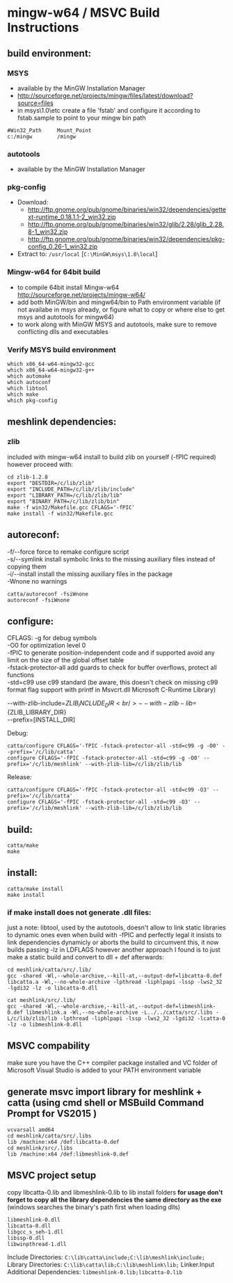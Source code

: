 # mingw-w64 / MSVC Build Instructions

## build environment:

### MSYS
* available by the MinGW Installation Manager
* http://sourceforge.net/projects/mingw/files/latest/download?source=files
* in msys\1.0\etc create a file 'fstab' and configure it according to fstab.sample to point to your mingw bin path
```
#Win32_Path		Mount_Point
c:/mingw		/mingw
```

### autotools
* available by the MinGW Installation Manager

### pkg-config
* Download:
  * http://ftp.gnome.org/pub/gnome/binaries/win32/dependencies/gettext-runtime_0.18.1.1-2_win32.zip
  * http://ftp.gnome.org/pub/gnome/binaries/win32/glib/2.28/glib_2.28.8-1_win32.zip
  * http://ftp.gnome.org/pub/gnome/binaries/win32/dependencies/pkg-config_0.26-1_win32.zip
* Extract to: ``/usr/local`` [``C:\MinGW\msys\1.0\local``]

### Mingw-w64 for 64bit build
* to compile 64bit install Mingw-w64 http://sourceforge.net/projects/mingw-w64/
* add both MinGW/bin and mingw64/bin to Path environment variable (if not availabe in msys already, or figure what to copy or where else to get msys and autotools for mingw64)
* to work along with MinGW MSYS and autotools, make sure to remove conflicting dlls and executables

### Verify MSYS build environment
```
which x86_64-w64-mingw32-gcc
which x86_64-w64-mingw32-g++
which automake
which autoconf
which libtool
which make
which pkg-config
```

## meshlink dependencies:

### zlib
included with mingw-w64 install
to build zlib on yourself (-fPIC required) however proceed with:
```
cd zlib-1.2.8
export "DESTDIR=/c/lib/zlib"
export "INCLUDE_PATH=/c/lib/zlib/include"
export "LIBRARY_PATH=/c/lib/zlib/lib"
export "BINARY_PATH=/c/lib/zlib/bin"
make -f win32/Makefile.gcc CFLAGS='-fPIC'
make install -f win32/Makefile.gcc
```


## autoreconf:
-f/--force   force to remake configure script<br/>
-s/--symlink install symbolic links to the missing auxiliary files instead of copying them<br/>
-i/--install install the missing auxiliary files in the package<br/>
-Wnone       no warnings
```
catta/autoreconf -fsiWnone
autoreconf -fsiWnone
```

## configure:
CFLAGS:
-g for debug symbols<br/>
-O0 for optimization level 0<br/>
-fPIC to generate position-independent code and if supported avoid any limit on the size of the global offset table<br/>
-fstack-protector-all add guards to check for buffer overflows, protect all functions<br/>
-std=c99 use c99 standard (be aware, this doesn't check on missing c99 format flag support with printf in Msvcrt.dll Microsoft C-Runtime Library)<br/>

--with-zlib-include=${ZLIB_INCLUDE_DIR}<br/>
--with-zlib-lib=${ZLIB_LIBRARY_DIR}<br/>
--prefix=[INSTALL_DIR]

Debug:
```
catta/configure CFLAGS='-fPIC -fstack-protector-all -std=c99 -g -O0' --prefix='/c/lib/catta'
configure CFLAGS='-fPIC -fstack-protector-all -std=c99 -g -O0' --prefix='/c/lib/meshlink' --with-zlib-lib=/c/lib/zlib/lib
```
Release:
```
catta/configure CFLAGS='-fPIC -fstack-protector-all -std=c99 -O3' --prefix='/c/lib/catta'
configure CFLAGS='-fPIC -fstack-protector-all -std=c99 -O3' --prefix='/c/lib/meshlink' --with-zlib-lib=/c/lib/zlib/lib
```

## build:
```
catta/make
make
```


## install:
```
catta/make install
make install
```

### if make install does not generate .dll files:

just a note: libtool, used by the autotools, doesn't allow to link static libraries to dynamic ones
even when build with -fPIC and perfectly legal it insists to link dependencies dynamicly or aborts the build
to circumvent this, it now builds passing -lz in LDFLAGS
however another approach I found is to just make a static build and convert to dll + def afterwards:

```
cd meshlink/catta/src/.lib/
gcc -shared -Wl,--whole-archive,--kill-at,--output-def=libcatta-0.def libcatta.a -Wl,--no-whole-archive -lpthread -liphlpapi -lssp -lws2_32 -lgdi32 -lz -o libcatta-0.dll
```
```
cat meshlink/src/.lib/
gcc -shared -Wl,--whole-archive,--kill-at,--output-def=libmeshlink-0.def libmeshlink.a -Wl,--no-whole-archive -L../../catta/src/.libs -L/c/lib/zlib/lib -lpthread -liphlpapi -lssp -lws2_32 -lgdi32 -lcatta-0 -lz -o libmeshlink-0.dll
```


## MSVC compability
make sure you have the C++ compiler package installed and VC folder of Microsoft Visual Studio is added to your PATH environment variable

## generate msvc import library for meshlink + catta (using cmd shell or MSBuild Command Prompt for VS2015 )
```
vcvarsall amd64
cd meshlink/catta/src/.libs
lib /machine:x64 /def:libcatta-0.def
cd meshlink/src/.libs
lib /machine:x64 /def:libmeshlink-0.def
```

## MSVC project setup
copy libcatta-0.lib and libmeshlink-0.lib to lib install folders
**for usage don't forget to copy all the library dependencies the same directory as the exe** (windows searches the binary's path first when loading dlls)
```
libmeshlink-0.dll
libcatta-0.dll
libgcc_s_seh-1.dll
libssp-0.dll
libwinpthread-1.dll
```
Include Directories: ``C:\lib\catta\include;C:\lib\meshlink\include;``
Library Directories: ``C:\lib\catta\lib;C:\lib\meshlink\lib;``
Linker.Input Additional Dependencies: ``libmeshlink-0.lib;libcatta-0.lib``
